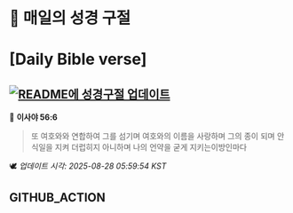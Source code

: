 # 🙏 매일의 성경 구절
# [Daily Bible verse]
## [![README에 성경구절 업데이트](https://github.com/DONGSUKA/first_test/actions/workflows/update-readme-bible.yml/badge.svg)](https://github.com/DONGSUKA/first_test/actions/workflows/update-readme-bible.yml)
<!-- START_BIBLE_VERSE -->
📖 **이사야 56:6**
> 또 여호와와 연합하여 그를 섬기며 여호와의 이름을 사랑하며 그의 종이 되며 안식일을 지켜 더럽히지 아니하며 나의 언약을 굳게 지키는이방인마다

🕊️ _업데이트 시각: 2025-08-28 05:59:54 KST_
  <!-- END_BIBLE_VERSE -->
## GITHUB_ACTION
